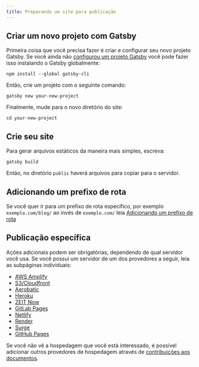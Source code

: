 ```yaml
---
title: Preparando um site para publicação
---
```


## Criar um novo projeto com Gatsby

Primeira coisa que você precisa fazer é criar e configurar seu novo projeto Gatsby.
Se você ainda não [configurou um projeto Gatsby](/docs/quick-start) você pode fazer isso instalando o Gatsby globalmente:

```shell
npm install --global gatsby-cli
```

Então, crie um projeto com o seguinte comando:

```shell
gatsby new your-new-project
```

Finalmente, mude para o novo diretório do site:

```shell
cd your-new-project
```

## Crie seu site

Para gerar arquivos estáticos da maneira mais simples, escreva:

```shell
gatsby build
```

Então, no diretório `public` haverá arquivos para copiar para o servidor.

## Adicionando um prefixo de rota

Se você quer ir para um prefixo de rota específico, por exemplo `exemplo.com/blog/` ao invés de `exemplo.com/` leia [Adicionando um prefixo de rota](/docs/path-prefix)

## Publicação específica

Ações adicionais podem ser obrigatórias, dependendo de qual servidor você usa.
Se você possui um servidor de um dos provedores a seguir, leia as subpáginas individuais:

- [AWS Amplify](/docs/deploying-to-aws-amplify)
- [S3/Cloudfront](/docs/deploying-to-s3-cloudfront)
- [Aerobatic](/docs/deploying-to-aerobatic)
- [Heroku](/docs/deploying-to-heroku)
- [ZEIT Now](/docs/deploying-to-zeit-now)
- [GitLab Pages](/docs/deploying-to-gitlab-pages)
- [Netlify](/docs/deploying-to-netlify)
- [Render](/docs/deploying-to-render)
- [Surge](/docs/deploying-to-surge)
- [GitHub Pages](/docs/how-gatsby-works-with-github-pages)

Se você não vê a hospedagem que você está interessado, é possível adicionar outros provedores de hospedagem através de [contribuições aos documentos](/contributing/docs-contributions).
